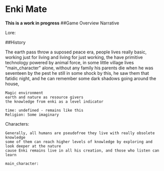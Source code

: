 # Enki Mate

**This is a work in progress**
##Game Overview
Narrative

Lore:

##History

The earth pass throw a suposed peace era, people lives really basic, working just for living and living for just working,
the have primitive technology powered by animal force, in some little village lives "main_character" alone, without any family
his parents die when he was seventeen by the pest he still in some shock by this, he saw them that fatidic night, and he can remember
some dark shadows going around the house, 

	Magic environment
	earth and nature as resource givers
	the knowledge from enki as a level indicator

	time: undefined - remains like this
	Religion: Some imaginary

Characters:

	Generally, all humans are pseudofree they live with really obsolete knowledge
	some of them can reach higher levels of knowledge by exploring and look deeper at the nature
	cause Enki remains live in all his creation, and those who listen can learn

	main_character: